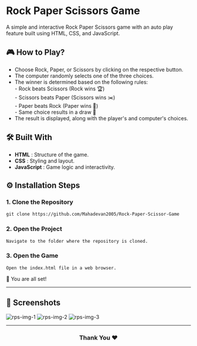 # Rock Paper Scissors Game
A simple and interactive Rock Paper Scissors game with an auto play feature built using HTML, CSS, and JavaScript.

## 🎮 How to Play?
- Choose Rock, Paper, or Scissors by clicking on the respective button. <br>
- The computer randomly selects one of the three choices. <br>
- The winner is determined based on the following rules: <br>
      - Rock beats Scissors (Rock wins 🏆) <br>
      - Scissors beats Paper (Scissors wins ✂️) <br>
      - Paper beats Rock (Paper wins 📄) <br>
      - Same choice results in a draw 🤝 <br>
- The result is displayed, along with the player's and computer's choices. 

## 🛠️ Built With
- **HTML** : Structure of the game.
- **CSS** : Styling and layout.
- **JavaScript** : Game logic and interactivity.


## ⚙️ Installation Steps
### 1. Clone the Repository
```
git clone https://github.com/Mahadevan2005/Rock-Paper-Scissor-Game
```

### 2. Open the Project
```
Navigate to the folder where the repository is cloned.
```

### 3. Open the Game
```
Open the index.html file in a web browser.
```

🌟 You are all set!
<hr>

## 📸 Screenshots
![rps-img-1](https://github.com/user-attachments/assets/fb6ef354-3a81-4333-81bc-b9d4e3df08bd)
![rps-img-2](https://github.com/user-attachments/assets/74d3f23a-b16d-4a1d-b6eb-6b686976809d)
![rps-img-3](https://github.com/user-attachments/assets/97fc9a24-7c34-4751-a52e-f138a9f57412)


<hr>
<h3 align="center">
Thank You ❤️
</h3>

